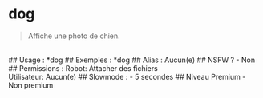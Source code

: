 # dog

> Affiche une photo de chien.

<br>
## Usage :
*dog
## Exemples :
*dog
## Alias :
Aucun(e)
## NSFW ?
- Non
## Permissions :
Robot: Attacher des fichiers
<br>
Utilisateur: Aucun(e)
## Slowmode :
- 5 secondes
## Niveau Premium
- Non premium